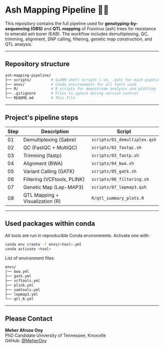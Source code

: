 # Ash Mapping Pipeline 🌳🧬

This repository contains the full pipeline used for **genotyping-by-sequencing (GBS)** and **QTL mapping** of *Fraxinus* (ash) trees for resistance to emerald ash borer (EAB). The workflow includes demultiplexing, QC, trimming, alignment, SNP calling, filtering, genetic map construction, and QTL analysis.

---

## Repository structure

```bash
ash-mapping-pipeline/
├── scripts/         # SLURM shell scripts (.sh, .qsh) for each pipeline step (04-08 Steps)
├── envs/            # Conda environments for all tools used
├── R/               # R scripts for downstream analysis and plotting           # Markdown summaries and documentation
├── .gitignore       # Files to ignore during version control
└── README.md        # This file
```

---

##  Project's pipeline steps

| Step | Description                         | Script                     |
|------|-------------------------------------|----------------------------|
| 01   | Demultiplexing (Sabre)              | `scripts/01_demultiplex.qsh` |
| 02   | QC (FastQC + MultiQC)               | `scripts/02_fastqc.sh`       |
| 03   | Trimming (fastp)                    | `scripts/03_fastp.sh`        |
| 04   | Alignment (BWA)                     | `scripts/04_bwa.sh`          |
| 05   | Variant Calling (GATK)              | `scripts/05_gatk.sh`         |
| 06   | Filtering (VCFtools, PLINK)         | `scripts/06_filtering.sh`    |
| 07   | Genetic Map (Lep-MAP3)              | `scripts/07_lepmap3.qsh`     |
| 08   | QTL Mapping + Visualization (R)     | `R/qtl_summary_plots.R`      |

---

## Used packages within conda

All tools are run in reproducible Conda environments. Activate one with:

```bash
conda env create -f envs/<tool>.yml
conda activate <tool>
```

List of environment files:

```bash
envs/
|── bwa.yml
├── gatk.yml
├── vcftools.yml
├── plink.yml
├── samtools.yml
├── lepmap3.yml
└── qtl_R.yml
```


---

## Please Contact

**Meher Afroze Ony**  
PhD Candidate
University of Tennessee, Knoxville  
GitHub: [@MeherOny](https://github.com/MeherOny)

